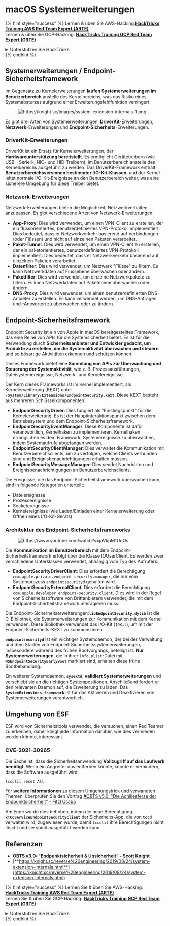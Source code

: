 # macOS Systemerweiterungen

{% hint style="success" %}
Lernen & üben Sie AWS-Hacking:<img src="/.gitbook/assets/arte.png" alt="" data-size="line">[**HackTricks Training AWS Red Team Expert (ARTE)**](https://training.hacktricks.xyz/courses/arte)<img src="/.gitbook/assets/arte.png" alt="" data-size="line">\
Lernen & üben Sie GCP-Hacking: <img src="/.gitbook/assets/grte.png" alt="" data-size="line">[**HackTricks Training GCP Red Team Expert (GRTE)**<img src="/.gitbook/assets/grte.png" alt="" data-size="line">](https://training.hacktricks.xyz/courses/grte)

<details>

<summary>Unterstützen Sie HackTricks</summary>

* Überprüfen Sie die [**Abonnementpläne**](https://github.com/sponsors/carlospolop)!
* **Treten Sie der** 💬 [**Discord-Gruppe**](https://discord.gg/hRep4RUj7f) oder der [**Telegramm-Gruppe**](https://t.me/peass) bei oder **folgen** Sie uns auf **Twitter** 🐦 [**@hacktricks\_live**](https://twitter.com/hacktricks\_live)**.**
* **Teilen Sie Hacking-Tricks, indem Sie PRs an die** [**HackTricks**](https://github.com/carlospolop/hacktricks) und [**HackTricks Cloud**](https://github.com/carlospolop/hacktricks-cloud) GitHub-Repositories senden.

</details>
{% endhint %}

## Systemerweiterungen / Endpoint-Sicherheitsframework

Im Gegensatz zu Kernelerweiterungen **laufen Systemerweiterungen im Benutzerbereich** anstelle des Kernelbereichs, was das Risiko eines Systemabsturzes aufgrund einer Erweiterungsfehlfunktion verringert.

<figure><img src="../../../.gitbook/assets/image (606).png" alt="https://knight.sc/images/system-extension-internals-1.png"><figcaption></figcaption></figure>

Es gibt drei Arten von Systemerweiterungen: **DriverKit**-Erweiterungen, **Netzwerk**-Erweiterungen und **Endpoint-Sicherheits**-Erweiterungen.

### **DriverKit-Erweiterungen**

DriverKit ist ein Ersatz für Kernelerweiterungen, der **Hardwareunterstützung bereitstellt**. Es ermöglicht Gerätetreibern (wie USB-, Seriell-, NIC- und HID-Treibern), im Benutzerbereich anstelle des Kernelbereichs ausgeführt zu werden. Das DriverKit-Framework enthält **Benutzerbereichsversionen bestimmter I/O-Kit-Klassen**, und der Kernel leitet normale I/O-Kit-Ereignisse an den Benutzerbereich weiter, was eine sicherere Umgebung für diese Treiber bietet.

### **Netzwerk-Erweiterungen**

Netzwerk-Erweiterungen bieten die Möglichkeit, Netzwerkverhalten anzupassen. Es gibt verschiedene Arten von Netzwerk-Erweiterungen:

* **App-Proxy**: Dies wird verwendet, um einen VPN-Client zu erstellen, der ein flussorientiertes, benutzerdefiniertes VPN-Protokoll implementiert. Dies bedeutet, dass er Netzwerkverkehr basierend auf Verbindungen (oder Flüssen) und nicht auf einzelnen Paketen verarbeitet.
* **Paket-Tunnel**: Dies wird verwendet, um einen VPN-Client zu erstellen, der ein paketorientiertes, benutzerdefiniertes VPN-Protokoll implementiert. Dies bedeutet, dass er Netzwerkverkehr basierend auf einzelnen Paketen verarbeitet.
* **Datenfilter**: Dies wird verwendet, um Netzwerk "Flüsse" zu filtern. Es kann Netzwerkdaten auf Flussebene überwachen oder ändern.
* **Paketfilter**: Dies wird verwendet, um einzelne Netzwerkpakete zu filtern. Es kann Netzwerkdaten auf Paketebene überwachen oder ändern.
* **DNS-Proxy**: Dies wird verwendet, um einen benutzerdefinierten DNS-Anbieter zu erstellen. Es kann verwendet werden, um DNS-Anfragen und -Antworten zu überwachen oder zu ändern.

## Endpoint-Sicherheitsframework

Endpoint Security ist ein von Apple in macOS bereitgestelltes Framework, das eine Reihe von APIs für die Systemsicherheit bietet. Es ist für die Verwendung durch **Sicherheitsanbieter und Entwickler gedacht, um Produkte zu erstellen, die die Systemaktivität überwachen und steuern** und so bösartige Aktivitäten erkennen und schützen können.

Dieses Framework bietet eine **Sammlung von APIs zur Überwachung und Steuerung der Systemaktivität**, wie z. B. Prozessausführungen, Dateisystemereignisse, Netzwerk- und Kernelereignisse.

Der Kern dieses Frameworks ist im Kernel implementiert, als Kernelerweiterung (KEXT) unter **`/System/Library/Extensions/EndpointSecurity.kext`**. Diese KEXT besteht aus mehreren Schlüsselkomponenten:

* **EndpointSecurityDriver**: Dies fungiert als "Einstiegspunkt" für die Kernelerweiterung. Es ist der Hauptinteraktionspunkt zwischen dem Betriebssystem und dem Endpoint-Sicherheitsframework.
* **EndpointSecurityEventManager**: Diese Komponente ist dafür verantwortlich, Kernelhaken zu implementieren. Kernelhaken ermöglichen es dem Framework, Systemereignisse zu überwachen, indem Systemaufrufe abgefangen werden.
* **EndpointSecurityClientManager**: Dies verwaltet die Kommunikation mit Benutzerbereichsclients, um zu verfolgen, welche Clients verbunden sind und Ereignisbenachrichtigungen erhalten müssen.
* **EndpointSecurityMessageManager**: Dies sendet Nachrichten und Ereignisbenachrichtigungen an Benutzerbereichsclients.

Die Ereignisse, die das Endpoint-Sicherheitsframework überwachen kann, sind in folgende Kategorien unterteilt:

* Dateiereignisse
* Prozessereignisse
* Socketereignisse
* Kernelereignisse (wie Laden/Entladen einer Kernelerweiterung oder Öffnen eines I/O-Kit-Geräts)

### Architektur des Endpoint-Sicherheitsframeworks

<figure><img src="../../../.gitbook/assets/image (1068).png" alt="https://www.youtube.com/watch?v=jaVkpM1UqOs"><figcaption></figcaption></figure>

Die **Kommunikation im Benutzerbereich** mit dem Endpoint-Sicherheitsframework erfolgt über die Klasse IOUserClient. Es werden zwei verschiedene Unterklassen verwendet, abhängig vom Typ des Aufrufers:

* **EndpointSecurityDriverClient**: Dies erfordert die Berechtigung `com.apple.private.endpoint-security.manager`, die nur vom Systemprozess `endpointsecurityd` gehalten wird.
* **EndpointSecurityExternalClient**: Dies erfordert die Berechtigung `com.apple.developer.endpoint-security.client`. Dies wird in der Regel von Sicherheitssoftware von Drittanbietern verwendet, die mit dem Endpoint-Sicherheitsframework interagieren muss.

Die Endpoint-Sicherheitserweiterungen:**`libEndpointSecurity.dylib`** ist die C-Bibliothek, die Systemerweiterungen zur Kommunikation mit dem Kernel verwenden. Diese Bibliothek verwendet das I/O-Kit (`IOKit`), um mit der Endpoint-Sicherheits-KEXT zu kommunizieren.

**`endpointsecurityd`** ist ein wichtiger Systemdaemon, der bei der Verwaltung und dem Starten von Endpoint-Sicherheitssystemerweiterungen, insbesondere während des frühen Bootvorgangs, beteiligt ist. **Nur Systemerweiterungen**, die in ihrer `Info.plist`-Datei mit **`NSEndpointSecurityEarlyBoot`** markiert sind, erhalten diese frühe Bootbehandlung.

Ein weiterer Systemdaemon, **`sysextd`**, **validiert Systemerweiterungen** und verschiebt sie an die richtigen Systempositionen. Anschließend fordert er den relevanten Daemon auf, die Erweiterung zu laden. Das **`SystemExtensions.framework`** ist für das Aktivieren und Deaktivieren von Systemerweiterungen verantwortlich.

## Umgehung von ESF

ESF wird von Sicherheitstools verwendet, die versuchen, einen Red Teamer zu erkennen, daher klingt jede Information darüber, wie dies vermieden werden könnte, interessant.

### CVE-2021-30965

Die Sache ist, dass die Sicherheitsanwendung **Vollzugriff auf das Laufwerk benötigt**. Wenn ein Angreifer das entfernen könnte, könnte er verhindern, dass die Software ausgeführt wird:
```bash
tccutil reset All
```
Für **weitere Informationen** zu diesem Umgehungstrick und verwandten Themen, überprüfen Sie den Vortrag [#OBTS v5.0: "Die Achillesferse der Endpunktsicherheit" - Fitzl Csaba](https://www.youtube.com/watch?v=lQO7tvNCoTI)

Am Ende wurde dies behoben, indem die neue Berechtigung **`kTCCServiceEndpointSecurityClient`** der Sicherheits-App, die von **`tccd`** verwaltet wird, zugewiesen wurde, damit `tccutil` ihre Berechtigungen nicht löscht und sie somit ausgeführt werden kann.

## Referenzen

* [**OBTS v3.0: "Endpunktsicherheit & Unsicherheit" - Scott Knight**](https://www.youtube.com/watch?v=jaVkpM1UqOs)
* [**https://knight.sc/reverse%20engineering/2019/08/24/system-extension-internals.html**](https://knight.sc/reverse%20engineering/2019/08/24/system-extension-internals.html)

{% hint style="success" %}
Lernen Sie & üben Sie AWS-Hacking:<img src="/.gitbook/assets/arte.png" alt="" data-size="line">[**HackTricks Training AWS Red Team Expert (ARTE)**](https://training.hacktricks.xyz/courses/arte)<img src="/.gitbook/assets/arte.png" alt="" data-size="line">\
Lernen Sie & üben Sie GCP-Hacking: <img src="/.gitbook/assets/grte.png" alt="" data-size="line">[**HackTricks Training GCP Red Team Expert (GRTE)**<img src="/.gitbook/assets/grte.png" alt="" data-size="line">](https://training.hacktricks.xyz/courses/grte)

<details>

<summary>Unterstützen Sie HackTricks</summary>

* Überprüfen Sie die [**Abonnementpläne**](https://github.com/sponsors/carlospolop)!
* **Treten Sie der** 💬 [**Discord-Gruppe**](https://discord.gg/hRep4RUj7f) oder der [**Telegram-Gruppe**](https://t.me/peass) bei oder **folgen** Sie uns auf **Twitter** 🐦 [**@hacktricks\_live**](https://twitter.com/hacktricks\_live)**.**
* **Teilen Sie Hacking-Tricks, indem Sie PRs an die** [**HackTricks**](https://github.com/carlospolop/hacktricks) und [**HackTricks Cloud**](https://github.com/carlospolop/hacktricks-cloud) GitHub-Repositories einreichen.

</details>
{% endhint %}
